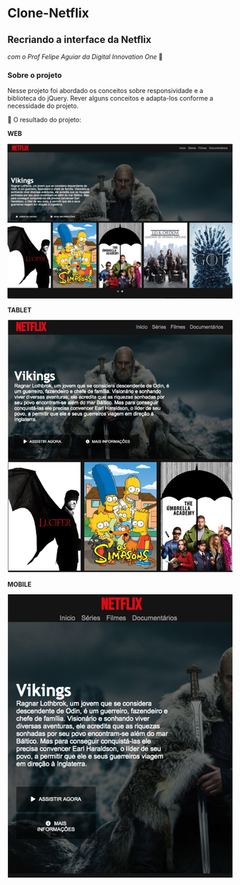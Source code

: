 # Clone-Netflix

## Recriando a interface da Netflix 
*com o Prof Felipe Aguiar da Digital Innovation One* 🚀

### Sobre o projeto

Nesse projeto foi abordado os conceitos sobre responsividade e a biblioteca do jQuery. 
Rever alguns conceitos e adapta-los conforme a necessidade do projeto.

🎯 O resultado do projeto:

**WEB**

![](https://github.com/Parrajuliana/Clone-Netflix/blob/master/Netflix/img/web.png)

**TABLET**

![](https://github.com/Parrajuliana/Clone-Netflix/blob/master/Netflix/img/tablet.png)

**MOBILE**

![](https://github.com/Parrajuliana/Clone-Netflix/blob/master/Netflix/img/mobile.png)
